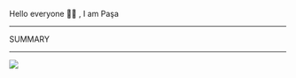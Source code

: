 Hello everyone 👋🏻 , I am Paşa

<hr width="500"/>

<span >SUMMARY</span>

<hr  width="500"/>

<div display="flex";justifyContent="center">

![](https://github-readme-streak-stats.herokuapp.com/?user=pasaismihan&theme=vue&hide_border=true)<br/>


</div>
